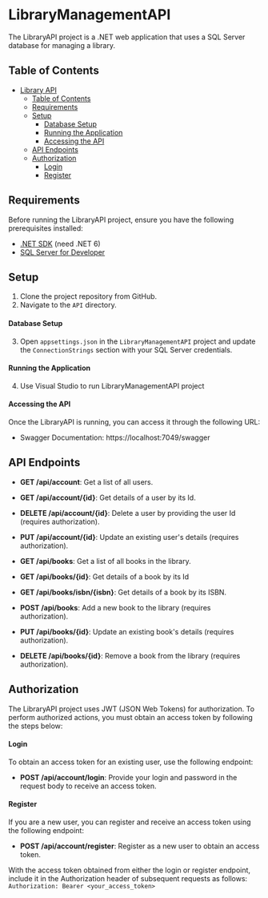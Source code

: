 # LibraryManagementAPI

The LibraryAPI project is a .NET web application that uses a SQL Server database for managing a library.

## Table of Contents
- [Library API](#library-api)
  - [Table of Contents](#table-of-contents)
  - [Requirements](#requirements)
  - [Setup](#setup)
      - [Database Setup](#database-setup)
      - [Running the Application](#running-the-application)
      - [Accessing the API](#accessing-the-api)
  - [API Endpoints](#api-endpoints)
  - [Authorization](#authorization)
      - [Login](#login)
      - [Register](#register)

## Requirements
Before running the LibraryAPI project, ensure you have the following prerequisites installed:
- [.NET SDK](https://dotnet.microsoft.com/download) (need .NET 6)
- [SQL Server for Developer](https://www.microsoft.com/en-us/sql-server/sql-server-downloads)

## Setup
1. Clone the project repository from GitHub.
2. Navigate to the `API` directory.

#### Database Setup
3. Open `appsettings.json` in the `LibraryManagementAPI` project and update the `ConnectionStrings` section with your SQL Server credentials.

#### Running the Application
4. Use Visual Studio to run LibraryManagementAPI project

#### Accessing the API

Once the LibraryAPI is running, you can access it through the following URL:

- Swagger Documentation: https://localhost:7049/swagger

## API Endpoints

- **GET /api/account**: Get a list of all users.
- **GET /api/account/{id}**: Get details of a user by its Id.
- **DELETE /api/account/{id}**: Delete a user by providing the user Id (requires authorization).
- **PUT /api/account/{id}**: Update an existing user's details (requires authorization).

- **GET /api/books**: Get a list of all books in the library.
- **GET /api/books/{id}**: Get details of a book by its Id
- **GET /api/books/isbn/{isbn}**: Get details of a book by its ISBN.
- **POST /api/books**: Add a new book to the library (requires authorization).
- **PUT /api/books/{id}**: Update an existing book's details (requires authorization).
- **DELETE /api/books/{id}**: Remove a book from the library (requires authorization).

## Authorization
The LibraryAPI project uses JWT (JSON Web Tokens) for authorization. To perform authorized actions, you must obtain an access token by following the steps below:

#### Login
To obtain an access token for an existing user, use the following endpoint:

- **POST /api/account/login**: Provide your login and password in the request body to receive an access token.

#### Register
If you are a new user, you can register and receive an access token using the following endpoint:

- **POST /api/account/register**: Register as a new user to obtain an access token.

With the access token obtained from either the login or register endpoint, include it in the Authorization header of subsequent requests as follows: `Authorization: Bearer <your_access_token>`